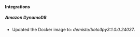 #### Integrations
##### Amazon DynamoDB
- Updated the Docker image to: *demisto/boto3py3:1.0.0.24037*.
